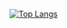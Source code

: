 [![Top Langs](https://github-readme-stats.vercel.app/api/top-langs?username=As1ss)](https://github.com/As1ss/github-readme-stats)



